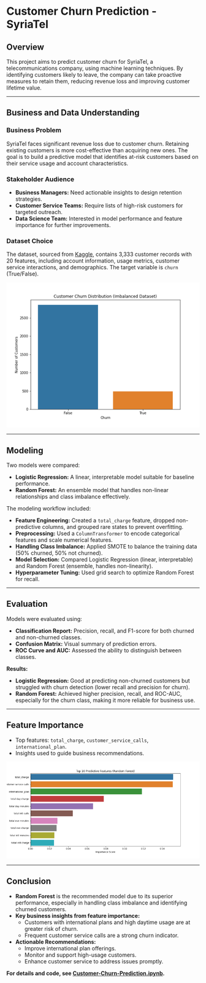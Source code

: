 # Customer Churn Prediction - SyriaTel

## Overview

This project aims to predict customer churn for SyriaTel, a telecommunications company, using machine learning techniques. By identifying customers likely to leave, the company can take proactive measures to retain them, reducing revenue loss and improving customer lifetime value.

---

## Business and Data Understanding

### Business Problem

SyriaTel faces significant revenue loss due to customer churn. Retaining existing customers is more cost-effective than acquiring new ones. The goal is to build a predictive model that identifies at-risk customers based on their service usage and account characteristics.

### Stakeholder Audience

- **Business Managers:** Need actionable insights to design retention strategies.
- **Customer Service Teams:** Require lists of high-risk customers for targeted outreach.
- **Data Science Team:** Interested in model performance and feature importance for further improvements.

### Dataset Choice

The dataset, sourced from [Kaggle](https://www.kaggle.com/datasets/becksddf/churn-in-telecoms-dataset), contains 3,333 customer records with 20 features, including account information, usage metrics, customer service interactions, and demographics. The target variable is `churn` (True/False).

![Churn Distribution](images/churn_distribution.png)

---

## Modeling

Two models were compared:

- **Logistic Regression:** A linear, interpretable model suitable for baseline performance.
- **Random Forest:** An ensemble model that handles non-linear relationships and class imbalance effectively.

The modeling workflow included:

- **Feature Engineering:** Created a `total_charge` feature, dropped non-predictive columns, and grouped rare states to prevent overfitting.
- **Preprocessing:** Used a `ColumnTransformer` to encode categorical features and scale numerical features.
- **Handling Class Imbalance:** Applied SMOTE to balance the training data (50% churned, 50% not churned).
- **Model Selection:** Compared Logistic Regression (linear, interpretable) and Random Forest (ensemble, handles non-linearity).
- **Hyperparameter Tuning:** Used grid search to optimize Random Forest for recall.

---

## Evaluation

Models were evaluated using:
- **Classification Report:** Precision, recall, and F1-score for both churned and non-churned classes.
- **Confusion Matrix:** Visual summary of prediction errors.
- **ROC Curve and AUC:** Assessed the ability to distinguish between classes.

**Results:**
- **Logistic Regression:** Good at predicting non-churned customers but struggled with churn detection (lower recall and precision for churn).
- **Random Forest:** Achieved higher precision, recall, and ROC-AUC, especially for the churn class, making it more reliable for business use.

---

## Feature Importance

- Top features: `total_charge`, `customer_service_calls`, `international_plan`.
- Insights used to guide business recommendations.

![Top 10 Predictive Features](images/feature_importance.png)

---

## Conclusion

- **Random Forest** is the recommended model due to its superior performance, especially in handling class imbalance and identifying churned customers.
- **Key business insights from feature importance:**
  - Customers with international plans and high daytime usage are at greater risk of churn.
  - Frequent customer service calls are a strong churn indicator.
- **Actionable Recommendations:**
  - Improve international plan offerings.
  - Monitor and support high-usage customers.
  - Enhance customer service to address issues promptly.

**For details and code, see [Customer-Churn-Prediction.ipynb](Customer-Churn-Prediction.ipynb).**
